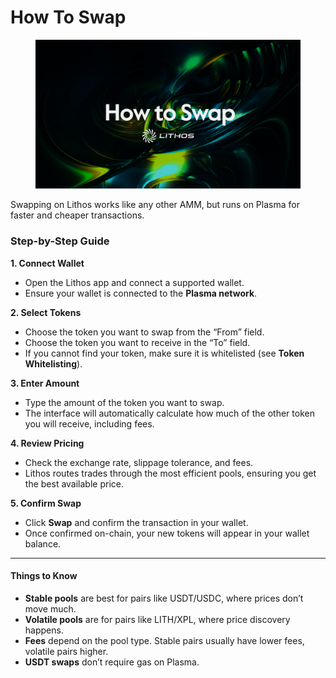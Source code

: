 # How To Swap

<figure><img src="../.gitbook/assets/02_How to Swap.png" alt=""><figcaption></figcaption></figure>

Swapping on Lithos works like any other AMM, but runs on Plasma for faster and cheaper transactions.

### Step-by-Step Guide

**1. Connect Wallet**

* Open the Lithos app and connect a supported wallet.
* Ensure your wallet is connected to the **Plasma network**.

**2. Select Tokens**

* Choose the token you want to swap from the “From” field.
* Choose the token you want to receive in the “To” field.
* If you cannot find your token, make sure it is whitelisted (see **Token Whitelisting**).

**3. Enter Amount**

* Type the amount of the token you want to swap.
* The interface will automatically calculate how much of the other token you will receive, including fees.

**4. Review Pricing**

* Check the exchange rate, slippage tolerance, and fees.
* Lithos routes trades through the most efficient pools, ensuring you get the best available price.

**5. Confirm Swap**

* Click **Swap** and confirm the transaction in your wallet.
* Once confirmed on-chain, your new tokens will appear in your wallet balance.

***

#### Things to Know

* **Stable pools** are best for pairs like USDT/USDC, where prices don’t move much.
* **Volatile pools** are for pairs like LITH/XPL, where price discovery happens.
* **Fees** depend on the pool type. Stable pairs usually have lower fees, volatile pairs higher.
* **USDT swaps** don’t require gas on Plasma.
